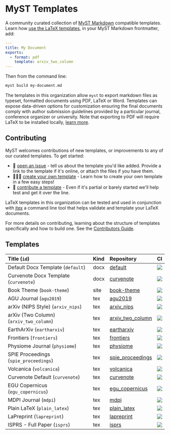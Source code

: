 # MyST Templates

A community curated collection of [MyST Markdown](https://myst-tools.org) compatible templates. Learn how [use the LaTeX templates](https://myst-tools.org/docs/mystjs/creating-pdf-documents), in your MyST Markdown frontmatter, add:

```yaml
---
title: My Document
exports:
  - format: pdf
    template: arxiv_two_column
---
```

Then from the command line:

```bash
myst build my-document.md
```

The templates in this organization allow `myst` to export markdown files as typeset, formatted documents using PDF, LaTeX or Word. Templates can expose data-driven options for customization ensuring the final documents comply with author submission guidelines provided by a particular journal, conference organizer or university. Note that exporting to PDF will require LaTeX to be installed locally, [learn more](https://js.myst.tools/guide/creating-pdf-documents).

## Contributing

MyST welcomes contributions of new templates, or improvements to any of our curated templates. To get started:

- 📝 [open an issue](https://github.com/myst-templates/templates/issues) - tell us about the template you'd like added. Provide a link to the template if it's online, or attach the files if you have them.
- 🏋🏽‍♀️ [create your own template](https://myst-tools.org/docs/jtex/create-a-latex-template) - Learn how to create your own template in a few easy steps!
- 🤝 [contribute a template](https://myst-tools.org/docs/jtex/contribute-a-template) - Even if it's partial or barely started we'll help test and get it over the line.

LaTeX templates in this organization can be tested and used in conjunction with [jtex](https://myst-tools.org/docs/jtex/) a command line tool that helps validate and template your LaTeX documents.

For more details on contributing, learning about the structure of templates specifically and how to build one. See the [Contributors Guide](https://myst-tools.org/docs/jtex/contribute-a-template).

## Templates

| Title (`id`)                            | Kind | Repository                                                             | CI                                                                                                                                                                            |
| :-------------------------------------- | :--- | :--------------------------------------------------------------------- | :---------------------------------------------------------------------------------------------------------------------------------------------------------------------------- |
| Default Docx Template (`default`)       | docx | [default](https://github.com/myst-templates/docx_default)              | [![](https://github.com/myst-templates/docx_default/actions/workflows/jtex.yml/badge.svg)](https://github.com/myst-templates/docx_default/actions/workflows/jtex.yml)         |
| Curvenote Docx Template (`curvenote`)   | docx | [curvenote](https://github.com/myst-templates/curvenote_docx)          | [![](https://github.com/myst-templates/curvenote_docx/actions/workflows/jtex.yml/badge.svg)](https://github.com/myst-templates/curvenote_docx/actions/workflows/jtex.yml)     |
| Book Theme (`book-theme`)               | site | [book-theme](https://github.com/executablebooks/myst-book-theme)       | [![](https://github.com/executablebooks/myst-book-theme/actions/workflows/jtex.yml/badge.svg)](https://github.com/executablebooks/myst-book-theme/actions/workflows/jtex.yml) |
| AGU Journal (`agu2019`)                 | tex  | [agu2019](https://github.com/myst-templates/agu2019)                   | [![](https://github.com/myst-templates/agu2019/actions/workflows/jtex.yml/badge.svg)](https://github.com/myst-templates/agu2019/actions/workflows/jtex.yml)                   |
| arXiv (NIPS Style) (`arxiv_nips`)       | tex  | [arxiv_nips](https://github.com/myst-templates/arxiv_nips)             | [![](https://github.com/myst-templates/arxiv_nips/actions/workflows/jtex.yml/badge.svg)](https://github.com/myst-templates/arxiv_nips/actions/workflows/jtex.yml)             |
| arXiv (Two Column) (`arxiv_two_column`) | tex  | [arxiv_two_column](https://github.com/myst-templates/arxiv_two_column) | [![](https://github.com/myst-templates/arxiv_two_column/actions/workflows/jtex.yml/badge.svg)](https://github.com/myst-templates/arxiv_two_column/actions/workflows/jtex.yml) |
| EarthArXiv (`eartharxiv`)               | tex  | [eartharxiv](https://github.com/myst-templates/eartharxiv)             | [![](https://github.com/myst-templates/eartharxiv/actions/workflows/jtex.yml/badge.svg)](https://github.com/myst-templates/eartharxiv/actions/workflows/jtex.yml)             |
| Frontiers (`frontiers`)                 | tex  | [frontiers](https://github.com/myst-templates/frontiers)               | [![](https://github.com/myst-templates/frontiers/actions/workflows/jtex.yml/badge.svg)](https://github.com/myst-templates/frontiers/actions/workflows/jtex.yml)               |
| Physiome Journal (`physiome`)           | tex  | [physiome](https://github.com/myst-templates/physiome)                 | [![](https://github.com/myst-templates/physiome/actions/workflows/jtex.yml/badge.svg)](https://github.com/myst-templates/physiome/actions/workflows/jtex.yml)                 |
| SPIE Proceedings (`spie_proceedings`)   | tex  | [spie_proceedings](https://github.com/myst-templates/spie_proceedings) | [![](https://github.com/myst-templates/spie_proceedings/actions/workflows/jtex.yml/badge.svg)](https://github.com/myst-templates/spie_proceedings/actions/workflows/jtex.yml) |
| Volcanica (`volcanica`)                 | tex  | [volcanica](https://github.com/myst-templates/volcanica)               | [![](https://github.com/myst-templates/volcanica/actions/workflows/jtex.yml/badge.svg)](https://github.com/myst-templates/volcanica/actions/workflows/jtex.yml)               |
| Curvenote Default (`curvenote`)         | tex  | [curvenote](https://github.com/myst-templates/curvenote)               | [![](https://github.com/myst-templates/curvenote/actions/workflows/jtex.yml/badge.svg)](https://github.com/myst-templates/curvenote/actions/workflows/jtex.yml)               |
| EGU Copernicus (`egu_copernicus`)       | tex  | [egu_copernicus](https://github.com/myst-templates/egu_copernicus)     | [![](https://github.com/myst-templates/egu_copernicus/actions/workflows/jtex.yml/badge.svg)](https://github.com/myst-templates/egu_copernicus/actions/workflows/jtex.yml)     |
| MDPI Journal (`mdpi`)                   | tex  | [mdpi](https://github.com/myst-templates/mdpi)                         | [![](https://github.com/myst-templates/mdpi/actions/workflows/jtex.yml/badge.svg)](https://github.com/myst-templates/mdpi/actions/workflows/jtex.yml)                         |
| Plain LaTeX (`plain_latex`)             | tex  | [plain_latex](https://github.com/myst-templates/plain_latex)           | [![](https://github.com/myst-templates/plain_latex/actions/workflows/jtex.yml/badge.svg)](https://github.com/myst-templates/plain_latex/actions/workflows/jtex.yml)           |
| LaPreprint (`lapreprint`)               | tex  | [lapreprint](https://github.com/myst-templates/lapreprint)             | [![](https://github.com/myst-templates/lapreprint/actions/workflows/jtex.yml/badge.svg)](https://github.com/myst-templates/lapreprint/actions/workflows/jtex.yml)             |
| ISPRS - Full Paper (`isprs`)            | tex  | [isprs](https://github.com/myst-templates/isprs)                       | [![](https://github.com/myst-templates/isprs/actions/workflows/jtex.yml/badge.svg)](https://github.com/myst-templates/isprs/actions/workflows/jtex.yml)                       |
